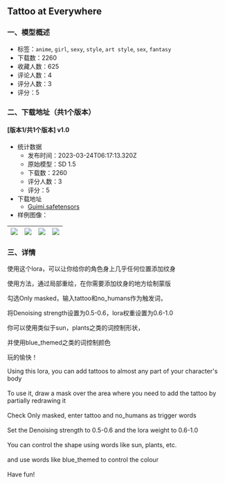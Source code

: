 ## Tattoo at Everywhere
### 一、模型概述

- 标签：`anime`, `girl`, `sexy`, `style`, `art style`, `sex`, `fantasy`
- 下载数：2260
- 收藏人数：625
- 评论人数：4
- 评分人数：3
- 评分：5

### 二、下载地址（共1个版本）

#### [版本1/共1个版本] v1.0

- 统计数据
  - 发布时间：2023-03-24T06:17:13.320Z
  - 原始模型：SD 1.5
  - 下载数：2260
  - 评分人数：3
  - 评分：5
- 下载地址
  - [Guimi.safetensors](https://civitai.com/api/download/models/18360)
- 样例图像：

| <img src="https://image.civitai.com/xG1nkqKTMzGDvpLrqFT7WA/9a006d6e-ad0c-4125-7f19-5409849d7800/width=450/189322.jpeg" /> | <img src="https://image.civitai.com/xG1nkqKTMzGDvpLrqFT7WA/dba8b43c-4e6e-422a-b620-eedc97ad8500/width=450/189323.jpeg" /> | <img src="https://image.civitai.com/xG1nkqKTMzGDvpLrqFT7WA/effbccb2-fb9b-4f0f-1ae2-c76b324b2100/width=450/189321.jpeg" /> | <img src="https://image.civitai.com/xG1nkqKTMzGDvpLrqFT7WA/89b44084-3139-4fa6-dfe5-a7ee50ccde00/width=450/189325.jpeg" /> |
| ---- | ---- | ---- | ---- |


### 三、详情
<p>使用这个lora，可以让你给你的角色身上几乎任何位置添加纹身</p><p>使用方法，通过局部重绘，在你需要添加纹身的地方绘制蒙版</p><p>勾选Only masked，输入tattoo和no_humans作为触发词，</p><p>将Denoising strength设置为0.5-0.6，lora权重设置为0.6-1.0</p><p>你可以使用类似于sun，plants之类的词控制形状，</p><p>并使用blue_themed之类的词控制颜色</p><p>玩的愉快！</p><p></p><p></p><p>Using this lora, you can add tattoos to almost any part of your character's body<br /><br />To use it, draw a mask over the area where you need to add the tattoo by partially redrawing it<br /><br />Check Only masked, enter tattoo and no_humans as trigger words<br /><br />Set the Denoising strength to 0.5-0.6 and the lora weight to 0.6-1.0<br /><br />You can control the shape using words like sun, plants, etc.<br /><br />and use words like blue_themed to control the colour<br /><br />Have fun!<br /><br /></p>